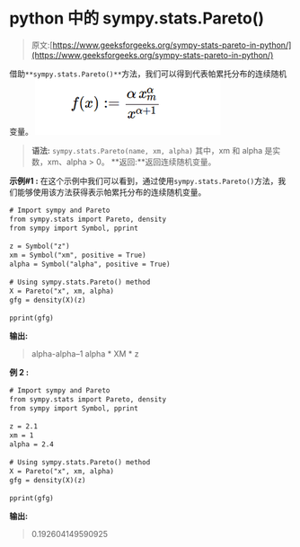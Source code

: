 # python 中的 sympy.stats.Pareto()

> 原文:[https://www.geeksforgeeks.org/sympy-stats-pareto-in-python/](https://www.geeksforgeeks.org/sympy-stats-pareto-in-python/)

借助`**sympy.stats.Pareto()**`方法，我们可以得到代表帕累托分布的连续随机变量。
![](img/86f01c0b2f726b384f5c26d3796831a0.png)

> **语法:** `sympy.stats.Pareto(name, xm, alpha)`
> 其中，xm 和 alpha 是实数，xm、alpha > 0。
> **返回:**返回连续随机变量。

**示例#1 :**
在这个示例中我们可以看到，通过使用`sympy.stats.Pareto()`方法，我们能够使用该方法获得表示帕累托分布的连续随机变量。

```
# Import sympy and Pareto
from sympy.stats import Pareto, density
from sympy import Symbol, pprint

z = Symbol("z")
xm = Symbol("xm", positive = True)
alpha = Symbol("alpha", positive = True)

# Using sympy.stats.Pareto() method
X = Pareto("x", xm, alpha)
gfg = density(X)(z)

pprint(gfg)
```

**输出:**

> alpha-alpha–1
> alpha * XM * z

**例 2 :**

```
# Import sympy and Pareto
from sympy.stats import Pareto, density
from sympy import Symbol, pprint

z = 2.1
xm = 1
alpha = 2.4

# Using sympy.stats.Pareto() method
X = Pareto("x", xm, alpha)
gfg = density(X)(z)

pprint(gfg)
```

**输出:**

> 0.192604149590925
